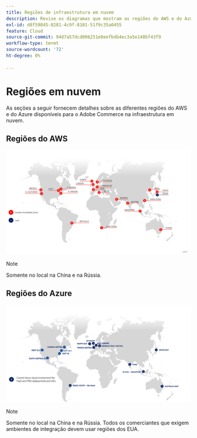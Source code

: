```yaml
---
title: Regiões de infraestrutura em nuvem
description: Revise os diagramas que mostram as regiões do AWS e do Azure disponíveis para o Adobe Commerce.
exl-id: d8f59845-8281-4c9f-8101-51f9c35a0455
feature: Cloud
source-git-commit: 94d7a57dcd006251e8eefbdb4ec3a5e140bf43f9
workflow-type: tm+mt
source-wordcount: '72'
ht-degree: 0%

---
```


# Regiões em nuvem

As seções a seguir fornecem detalhes sobre as diferentes regiões do AWS e do Azure disponíveis para o Adobe Commerce na infraestrutura em nuvem.

## Regiões do AWS

![Diagrama mostrando regiões do AWS](../../../assets/playbooks/aws-regions.png)

>[!NOTE]
>
> Somente no local na China e na Rússia.

## Regiões do Azure

![Diagrama mostrando as regiões do Azure](../../../assets/playbooks/azure-regions.png)

>[!NOTE]
>
> Somente no local na China e na Rússia. Todos os comerciantes que exigem ambientes de integração devem usar regiões dos EUA.
